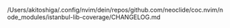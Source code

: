 /Users/akitoshiga/.config/nvim/dein/repos/github.com/neoclide/coc.nvim/node_modules/istanbul-lib-coverage/CHANGELOG.md